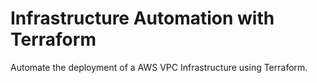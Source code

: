 # Infrastructure Automation with Terraform
Automate the deployment of a AWS VPC Infrastructure using Terraform.
